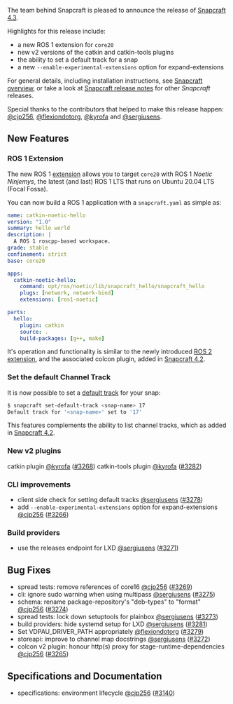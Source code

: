 The team behind Snapcraft is pleased to announce the release of [Snapcraft 4.3](https://github.com/snapcore/snapcraft/releases/tag/4.3). 

Highlights for this release include:
* a new ROS 1 extension for `core20`
* new v2 versions of the catkin and catkin-tools plugins
* the ability to set a default track for a snap
* a new  `--enable-experimental-extensions` option for expand-extensions

For general details, including installation instructions, see [Snapcraft overview](https://forum.snapcraft.io/t/snapcraft-overview/8940), or take a look at [Snapcraft release notes](https://forum.snapcraft.io/t/snapcraft-release-notes/10721) for other  *Snapcraft*  releases.

Special thanks to the contributors that helped to make this release happen: [@cjp256](https://github.com/cjp256), [@flexiondotorg](https://github.com/flexiondotorg), [@kyrofa](https://github.com/kyrofa) and [@sergiusens](https://github.com/sergiusens).

## New Features

### ROS 1 Extension

The new ROS 1 [extension](/t/snapcraft-extensions/13486) allows you to target `core20` with ROS 1 _Noetic Ninjemys_, the latest (and last) ROS 1 LTS that runs on Ubuntu 20.04 LTS (Focal Fossa).

You can now build a ROS 1 application with a  `snapcraft.yaml`  as simple as:

```yaml
name: catkin-noetic-hello
version: "1.0"
summary: hello world
description: |
  A ROS 1 roscpp-based workspace.
grade: stable
confinement: strict
base: core20

apps:
  catkin-noetic-hello:
    command: opt/ros/noetic/lib/snapcraft_hello/snapcraft_hello
    plugs: [network, network-bind]
    extensions: [ros1-noetic]

parts:
  hello:
    plugin: catkin
    source: .
    build-packages: [g++, make]
```

It's operation and functionality is similar to the newly introduced [ROS 2 extension](/t/the-ros2-foxy-extension/19639), and the associated colcon plugin, added in [Snapcraft 4.2](/t/release-notes-snapcraft-4-2/19644).

### Set the default Channel Track

It is now possible to set a [default track](/t/using-tracks/6230) for your snap: 

```bash
$ snapcraft set-default-track <snap-name> 17
Default track for '<snap-name>' set to '17'
```

This features complements the ability to list channel tracks, which as added in [Snapcraft 4.2](/t/release-notes-snapcraft-4-2/19644).

### New v2 plugins

catkin plugin [@kyrofa](https://github.com/kyrofa) ([#3268](https://github.com/snapcore/snapcraft/pull/3268))
catkin-tools plugin [@kyrofa](https://github.com/kyrofa) ([#3282](https://github.com/snapcore/snapcraft/pull/3282))

### CLI improvements

* client side check for setting default tracks [@sergiusens](https://github.com/sergiusens) ([#3278](https://github.com/snapcore/snapcraft/pull/3278))
* add `--enable-experimental-extensions` option for expand-extensions [@cjp256](https://github.com/cjp256) ([#3266](https://github.com/snapcore/snapcraft/pull/3266))

### Build providers

* use the releases endpoint for LXD [@sergiusens](https://github.com/sergiusens) ([#3271](https://github.com/snapcore/snapcraft/pull/3271))

## Bug Fixes

* spread tests: remove references of core16 [@cjp256](https://github.com/cjp256) ([#3269](https://github.com/snapcore/snapcraft/pull/3269))
* cli: ignore sudo warning when using multipass [@sergiusens](https://github.com/sergiusens) ([#3275](https://github.com/snapcore/snapcraft/pull/3275))
* schema: rename package-repository's "deb-types" to "format" [@cjp256](https://github.com/cjp256) ([#3274](https://github.com/snapcore/snapcraft/pull/3274))
* spread tests: lock down setuptools for plainbox [@sergiusens](https://github.com/sergiusens) ([#3273](https://github.com/snapcore/snapcraft/pull/3273))
* build providers: hide systemd setup for LXD [@sergiusens](https://github.com/sergiusens) ([#3281](https://github.com/snapcore/snapcraft/pull/3281))
* Set VDPAU_DRIVER_PATH appropriately [@flexiondotorg](https://github.com/flexiondotorg) ([#3279](https://github.com/snapcore/snapcraft/pull/3279))
* storeapi: improve to channel map docstrings [@sergiusens](https://github.com/sergiusens) ([#3272](https://github.com/snapcore/snapcraft/pull/3272))
* colcon v2 plugin: honour http(s) proxy for stage-runtime-dependencies [@cjp256](https://github.com/cjp256) ([#3265](https://github.com/snapcore/snapcraft/pull/3265))

## Specifications and Documentation

* specifications: environment lifecycle [@cjp256](https://github.com/cjp256) ([#3140](https://github.com/snapcore/snapcraft/pull/3140))